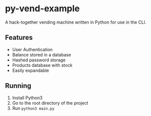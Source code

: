 # py-vend-example
A hack-together vending machine written in Python for use in the CLI. 

## Features
- User Authentication
- Balance stored in a database
- Hashed password storage
- Products database with stock
- Easily expandable

## Running
1. Install Python3
2. Go to the root directory of the project
3. Run `python3 main.py`